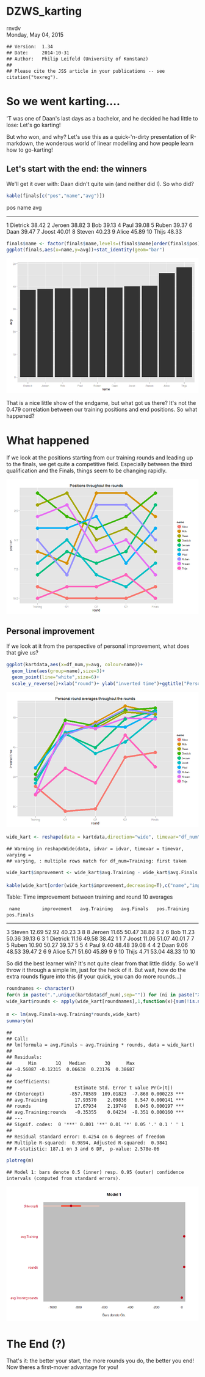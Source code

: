 # DZWS_karting
rnvdv  
Monday, May 04, 2015  


```
## Version:  1.34
## Date:     2014-10-31
## Author:   Philip Leifeld (University of Konstanz)
## 
## Please cite the JSS article in your publications -- see citation("texreg").
```


# So we went karting....

'T was one of Daan's last days as a bachelor, and he decided he had little to lose: Let's go karting!

But who won, and why? Let's use this as a quick-'n-dirty presentation of R-markdown, the wonderous world of linear modelling and how people learn how to go-karting!

## Let's start with the end: the winners

We'll get it over with: Daan didn't quite win (and neither did I). So who did?


```r
kable(finals[c("pos","name","avg")])
```



 pos  name          avg
----  ---------  ------
   1  Dietrick    38.42
   2  Jeroen      38.82
   3  Bob         39.13
   4  Paul        39.08
   5  Ruben       39.37
   6  Daan        39.47
   7  Joost       40.01
   8  Steven      40.23
   9  Alice       45.89
  10  Thijs       48.33

```r
finals$name <- factor(finals$name,levels=(finals$name[order(finals$pos)]),ordered = T,)
ggplot(finals,aes(x=name,y=avg))+stat_identity(geom="bar")
```

![](karting_analysis_files/figure-html/unnamed-chunk-2-1.png) 

That is a nice little show of the endgame, but what got us there? It's not the 0.479 correlation between our training positions and end positions. So what happened?

# What happened

If we look at the positions starting from our training rounds and leading up to the finals, we get quite a competitive field. Especially between the third qualification and the Finals, things seem to be changing rapidly. 

![](karting_analysis_files/figure-html/unnamed-chunk-3-1.png) 

## Personal improvement

If we look at it from the perspective of personal improvement, what does that give us?


```r
ggplot(kartdata,aes(x=df_num,y=avg, colour=name))+
  geom_line(aes(group=name),size=3)+
  geom_point(line="white",size=6)+
  scale_y_reverse()+xlab("round")+ ylab("inverted time")+ggtitle("Personal round averages throughout the rounds")
```

![](karting_analysis_files/figure-html/unnamed-chunk-4-1.png) 

```r
wide_kart <- reshape(data = kartdata,direction="wide", timevar="df_num",idvar="name")
```

```
## Warning in reshapeWide(data, idvar = idvar, timevar = timevar, varying =
## varying, : multiple rows match for df_num=Training: first taken
```

```r
wide_kart$improvement <- wide_kart$avg.Training - wide_kart$avg.Finals

kable(wide_kart[order(wide_kart$improvement,decreasing=T),c("name","improvement","avg.Training" ,"avg.Finals","pos.Training","pos.Finals")],caption = "Time improvement between training and round 10 averages")
```



Table: Time improvement between training and round 10 averages

     name        improvement   avg.Training   avg.Finals   pos.Training   pos.Finals
---  ---------  ------------  -------------  -----------  -------------  -----------
3    Steven            12.69          52.92        40.23              3            8
8    Jeroen            11.65          50.47        38.82              8            2
6    Bob               11.23          50.36        39.13              6            3
1    Dietrick          11.16          49.58        38.42              1            1
7    Joost             11.06          51.07        40.01              7            7
5    Ruben             10.90          50.27        39.37              5            5
4    Paul               9.40          48.48        39.08              4            4
2    Daan               9.06          48.53        39.47              2            6
9    Alice              5.71          51.60        45.89              9            9
10   Thijs              4.71          53.04        48.33             10           10

So did the best learner win? It's not quite clear from that little diddy. So we'll throw it through a simple lm, just for the heck of it. But wait, how do the extra rounds figure into this (if your quick, you can do more rounds...)


```r
roundnames <- character()
for(n in paste(".",unique(kartdata$df_num),sep="")) for (ni in paste("X",1:15,n,sep="")) if (ni %in% names(wide_kart)) roundnames <- c(roundnames,ni)
wide_kart$rounds <- apply(wide_kart[roundnames],1,function(x){sum(!is.na(x))})

m <- lm(avg.Finals~avg.Training*rounds,wide_kart)
summary(m)
```

```
## 
## Call:
## lm(formula = avg.Finals ~ avg.Training * rounds, data = wide_kart)
## 
## Residuals:
##      Min       1Q   Median       3Q      Max 
## -0.56087 -0.12315  0.06638  0.23176  0.38687 
## 
## Coefficients:
##                       Estimate Std. Error t value Pr(>|t|)    
## (Intercept)         -857.78589  109.01823  -7.868 0.000223 ***
## avg.Training          17.93570    2.09836   8.547 0.000141 ***
## rounds                17.67934    2.19749   8.045 0.000197 ***
## avg.Training:rounds   -0.35355    0.04234  -8.351 0.000160 ***
## ---
## Signif. codes:  0 '***' 0.001 '**' 0.01 '*' 0.05 '.' 0.1 ' ' 1
## 
## Residual standard error: 0.4254 on 6 degrees of freedom
## Multiple R-squared:  0.9894,	Adjusted R-squared:  0.9841 
## F-statistic: 187.1 on 3 and 6 DF,  p-value: 2.578e-06
```

```r
plotreg(m)
```

```
## Model 1: bars denote 0.5 (inner) resp. 0.95 (outer) confidence intervals (computed from standard errors).
```

![](karting_analysis_files/figure-html/unnamed-chunk-5-1.png) 

# The End (?)

That's it: the better your start, the more rounds you do, the better you end! 
Now theres a first-mover advantage for you!

